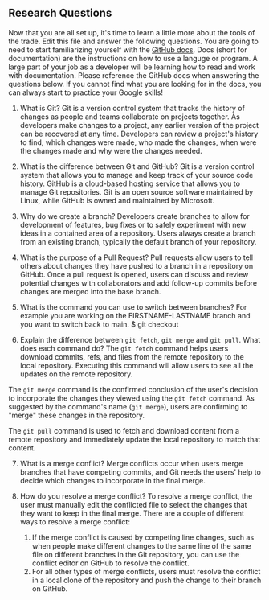 ## Research Questions 

Now that you are all set up, it's time to learn a little more about the tools of the trade. Edit this file and answer the following questions. You are going to need to start familiarizing yourself with the [GitHub docs](https://docs.github.com/en). Docs (short for documentation) are the instructions on how to use a languge or program. A large part of your job as a developer will be learning how to read and work with documentation. Please reference the GitHub docs when answering the questions below. If you cannot find what you are looking for in the docs, you can always start to practice your Google skills!

1. What is Git?
Git is a version control system that tracks the history of changes as people and teams collaborate on projects together. As developers make changes to a project, any earlier version of the project can be recovered at any time. Developers can review a project's history to find, which changes were made, who made the changes, when were the changes made and why were the changes needed.

2. What is the difference between Git and GitHub?
Git is a version control system that allows you to manage and keep track of your source code history. GitHub is a cloud-based hosting service that allows you to manage Git repositories. Git is an open source software maintained by Linux, while GitHub is owned and maintained by Microsoft.

3. Why do we create a branch?
Developers create branches to allow for development of features, bug fixes or to safely experiment with new ideas in a contained area of a repository. Users always create a branch from an existing branch, typically the default branch of your repository.

4. What is the purpose of a Pull Request?
Pull requests allow users to tell others about changes they have pushed to a branch in a repository on GitHub. Once a pull request is opened, users can discuss and review potential changes with collaborators and add follow-up commits before changes are merged into the base branch.

5. What is the command you can use to switch between branches? For example you are working on the FIRSTNAME-LASTNAME branch and you want to switch back to main.
$ git checkout <existing-branch-name>

6. Explain the difference between `git fetch`, `git merge` and `git pull`. What does each command do?
The `git fetch` command helps users download commits, refs, and files from the remote repository to the local repository.  Executing this command will allow users to see all the updates on the remote repository.

The `git merge` command is the confirmed conclusion of the user's decision to incorporate the changes they viewed using the `git fetch` command. As suggested by the command's name (`git merge`), users are confirming to "merge" these changes in the repository.

The `git pull` command is used to fetch and download content from a remote repository and immediately update the local repository to match that content.

7. What is a merge conflict?
Merge conflicts occur when users merge branches that have competing commits, and Git needs the users' help to decide which changes to incorporate in the final merge.

8. How do you resolve a merge conflict?
To resolve a merge conflict, the user must manually edit the conflicted file to select the changes that they want to keep in the final merge. There are a couple of different ways to resolve a merge conflict:

	1) If the merge conflict is caused by competing line changes, such as when 	people make different changes to the same line of the same file on different 	branches in the Git repository, you can use the conflict editor on GitHub to 	resolve the conflict.
	2) For all other types of merge conflicts, users must resolve the conflict in a 	local clone of the repository and push the change to their branch on GitHub.